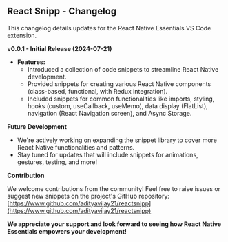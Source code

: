 ## React Snipp - Changelog

This changelog details updates for the React Native Essentials VS Code extension.

**v0.0.1 - Initial Release (2024-07-21)**

* **Features:**
    * Introduced a collection of code snippets to streamline React Native development.
    * Provided snippets for creating various React Native components (class-based, functional, with Redux integration).
    * Included snippets for common functionalities like imports, styling, hooks (custom, useCallback, useMemo), data display (FlatList), navigation (React Navigation screen), and Async Storage.

**Future Development**

* We're actively working on expanding the snippet library to cover more React Native functionalities and patterns.
* Stay tuned for updates that will include snippets for animations, gestures, testing, and more!

**Contribution**

We welcome contributions from the community! Feel free to raise issues or suggest new snippets on the project's GitHub repository: [https://www.github.com/adityavijay21/reactsnipp](https://www.github.com/adityavijay21/reactsnipp)

**We appreciate your support and look forward to seeing how React Native Essentials empowers your development!**

